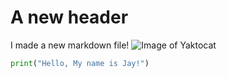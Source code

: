 # A new header
I made a new markdown file!
![Image of Yaktocat](https://octodex.github.com/images/yaktocat.png)
```Python
print("Hello, My name is Jay!")
```
